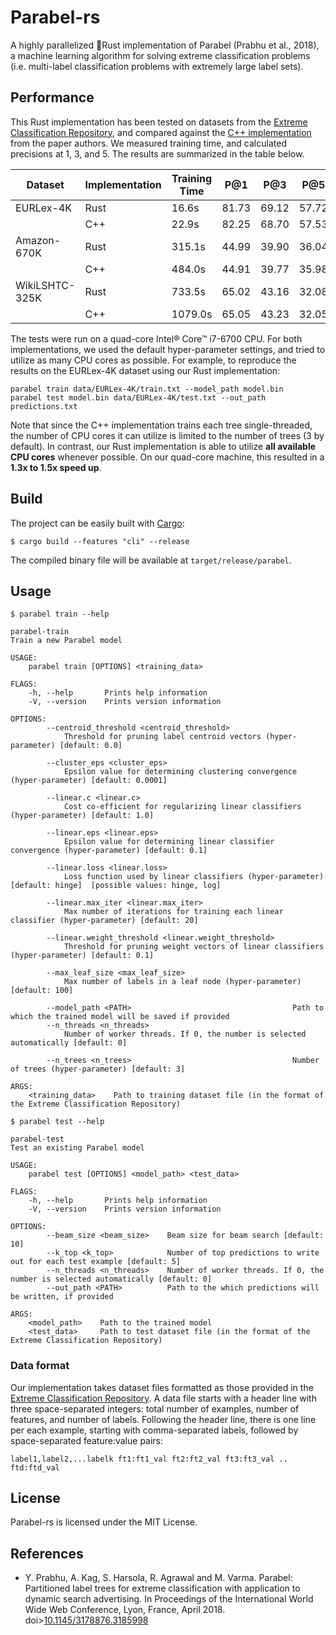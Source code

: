 # Parabel-rs

A highly parallelized 🦀Rust implementation of Parabel (Prabhu et al., 2018), a machine learning algorithm for solving extreme classification problems (i.e. multi-label classification problems with extremely large label sets).

## Performance

This Rust implementation has been tested on datasets from the [Extreme Classification Repository](http://manikvarma.org/downloads/XC/XMLRepository.html), and compared against the [C++ implementation](http://manikvarma.org/code/Parabel/download.html) from the paper authors. We measured training time, and calculated precisions at 1, 3, and 5. The results are summarized in the table below.

|     Dataset    | Implementation | Training Time |  P@1  |  P@3  |  P@5  |
| -------------- | -------------- | ------------- | ----- | ----- | ----- |
|    EURLex-4K   |      Rust      |      16.6s    | 81.73 | 69.12 | 57.72 |
|                |      C++       |      22.9s    | 82.25 | 68.70 | 57.53 |
|   Amazon-670K  |      Rust      |     315.1s    | 44.99 | 39.90 | 36.04 |
|                |      C++       |     484.0s    | 44.91 | 39.77 | 35.98 |
| WikiLSHTC-325K |      Rust      |     733.5s    | 65.02 | 43.16 | 32.08 |
|                |      C++       |    1079.0s    | 65.05 | 43.23 | 32.05 |

The tests were run on a quad-core Intel® Core™ i7-6700 CPU. For both implementations, we used the default hyper-parameter settings, and tried to utilize as many CPU cores as possible. For example, to reproduce the results on the EURLex-4K dataset using our Rust implementation:
```
parabel train data/EURLex-4K/train.txt --model_path model.bin
parabel test model.bin data/EURLex-4K/test.txt --out_path predictions.txt
```

Note that since the C++ implementation trains each tree single-threaded, the number of CPU cores it can utilize is limited to the number of trees (3 by default). In contrast, our Rust implementation is able to utilize **all available CPU cores** whenever possible. On our quad-core machine, this resulted in a **1.3x to 1.5x speed up**.

## Build
The project can be easily built with [Cargo](https://doc.rust-lang.org/cargo/getting-started/installation.html):
```
$ cargo build --features "cli" --release
```

The compiled binary file will be available at `target/release/parabel`.

## Usage
```
$ parabel train --help

parabel-train
Train a new Parabel model

USAGE:
    parabel train [OPTIONS] <training_data>

FLAGS:
    -h, --help       Prints help information
    -V, --version    Prints version information

OPTIONS:
        --centroid_threshold <centroid_threshold>
            Threshold for pruning label centroid vectors (hyper-parameter) [default: 0.0]

        --cluster_eps <cluster_eps>
            Epsilon value for determining clustering convergence (hyper-parameter) [default: 0.0001]

        --linear.c <linear.c>
            Cost co-efficient for regularizing linear classifiers (hyper-parameter) [default: 1.0]

        --linear.eps <linear.eps>
            Epsilon value for determining linear classifier convergence (hyper-parameter) [default: 0.1]

        --linear.loss <linear.loss>
            Loss function used by linear classifiers (hyper-parameter) [default: hinge]  [possible values: hinge, log]

        --linear.max_iter <linear.max_iter>
            Max number of iterations for training each linear classifier (hyper-parameter) [default: 20]

        --linear.weight_threshold <linear.weight_threshold>
            Threshold for pruning weight vectors of linear classifiers (hyper-parameter) [default: 0.1]

        --max_leaf_size <max_leaf_size>
            Max number of labels in a leaf node (hyper-parameter) [default: 100]

        --model_path <PATH>                                    Path to which the trained model will be saved if provided
        --n_threads <n_threads>
            Number of worker threads. If 0, the number is selected automatically [default: 0]

        --n_trees <n_trees>                                    Number of trees (hyper-parameter) [default: 3]

ARGS:
    <training_data>    Path to training dataset file (in the format of the Extreme Classification Repository)
```

```
$ parabel test --help

parabel-test
Test an existing Parabel model

USAGE:
    parabel test [OPTIONS] <model_path> <test_data>

FLAGS:
    -h, --help       Prints help information
    -V, --version    Prints version information

OPTIONS:
        --beam_size <beam_size>    Beam size for beam search [default: 10]
        --k_top <k_top>            Number of top predictions to write out for each test example [default: 5]
        --n_threads <n_threads>    Number of worker threads. If 0, the number is selected automatically [default: 0]
        --out_path <PATH>          Path to the which predictions will be written, if provided

ARGS:
    <model_path>    Path to the trained model
    <test_data>     Path to test dataset file (in the format of the Extreme Classification Repository)
```

### Data format

Our implementation takes dataset files formatted as those provided in the [Extreme Classification Repository](http://manikvarma.org/downloads/XC/XMLRepository.html). A data file starts with a header line with three space-separated integers: total number of examples, number of features, and number of labels. Following the header line, there is one line per each example, starting with comma-separated labels, followed by space-separated feature:value pairs:
```
label1,label2,...labelk ft1:ft1_val ft2:ft2_val ft3:ft3_val .. ftd:ftd_val
```

## License
Parabel-rs is licensed under the MIT License.

## References
- Y. Prabhu, A. Kag, S. Harsola, R. Agrawal and M. Varma. Parabel: Partitioned label trees for extreme classification with application to dynamic search advertising. In Proceedings of the International World Wide Web Conference, Lyon, France, April 2018. doi>[10.1145/3178876.3185998](https://doi.org/10.1145/3178876.3185998)
